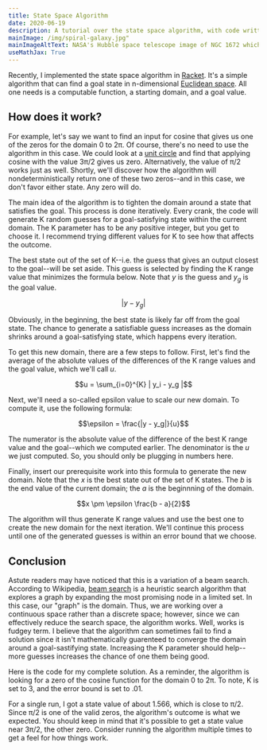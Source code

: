 ```yaml
---
title: State Space Algorithm
date: 2020-06-19
description: A tutorial over the state space algorithm, with code written using Racket.
mainImage: /img/spiral-galaxy.jpg"
mainImageAltText: NASA's Hubble space telescope image of NGC 1672 which is a barred spiral galaxy located in the constellation Dorado
useMathJax: True
---
```

Recently, I implemented the state space algorithm in [Racket](https://racket-lang.org/). It's a simple algorithm that can find a goal state in n-dimensional [Euclidean space](https://en.wikipedia.org/wiki/Euclidean_space). All one needs is a computable function, a starting domain, and a goal value.

## How does it work?

For example, let's say we want to find an input for cosine that gives us one of the zeros for the domain 0 to 2π. Of course, there's no need to use the algorithm in this case. We could look at a [unit circle](https://en.wikipedia.org/wiki/Unit_circle) and find that applying cosine with the value 3π/2 gives us zero. Alternatively, the value of π/2 works just as well. Shortly, we'll discover how the algorithm will nondeterministically return one of these two zeros--and in this case, we don't favor either state. Any zero will do.

The main idea of the algorithm is to tighten the domain around a state that satisfies the goal. This process is done iteratively. Every crank, the code will generate K random guesses for a goal-satisfying state within the current domain. The K parameter has to be any positive integer, but you get to choose it. I recommend trying different values for K to see how that affects the outcome.

The best state out of the set of K--i.e. the guess that gives an output closest to the goal--will be set aside. This guess is selected by finding the K range value that minimizes the formula below. Note that *y* is the guess and *y<sub>g</sub>* is the goal value.

$$|y - y_g|$$

Obviously, in the beginning, the best state is likely far off from the goal state. The chance to generate a satisfiable guess increases as the domain shrinks around a goal-satisfying state, which happens every iteration. 

To get this new domain, there are a few steps to follow. First, let's find the average of the absolute values of the differences of the K range values and the goal value, which we'll call *u*.

$$u = \sum_{i=0}^{K} | y_i - y_g |$$

Next, we'll need a so-called epsilon value to scale our new domain. To compute it, use the following formula:

$$\epsilon = \frac{|y - y_g|}{u}$$

The numerator is the absolute value of the difference of the best K range value and the goal--which we computed earlier. The denominator is the *u* we just computed. So, you should only be plugging in numbers here.

Finally, insert our prerequisite work into this formula to generate the new domain. Note that the *x* is the best state out of the set of K states. The *b* is the end value of the current domain; the *a* is the beginnning of the domain.

$$x \pm \epsilon \frac{b - a}{2}$$

The algorithm will thus generate K range values and use the best one to create the new domain for the next iteration. We'll continue this process until one of the generated guesses is within an error bound that we choose. 

## Conclusion

Astute readers may have noticed that this is a variation of a beam search. According to Wikipedia, [beam search](https://en.wikipedia.org/wiki/Beam_search) is a heuristic search algorithm that explores a graph by expanding the most promising node in a limited set. In this case, our "graph" is the domain. Thus, we are working over a continuous space rather than a discrete space; however, since we can effectively reduce the search space, the algorithm works. Well, works is fudgey term. I believe that the algorithm can sometimes fail to find a solution since it isn't mathematically guarenteed to converge the domain around a goal-sastifying state. Increasing the K parameter should help--more guesses increases the chance of one them being good.

Here is the code for my complete solution. As a reminder, the algorithm is looking for a zero of the cosine function for the domain 0 to 2π. To note, K is set to 3, and the error bound is set to .01.

<script src="https://gist.github.com/froggermtp/694ea127181205157f27261dd4508c57.js"></script>

For a single run, I got a state value of about 1.566, which is close to π/2. Since π/2 is one of the valid zeros, the algorithm's outcome is what we expected. You should keep in mind that it's possible to get a state value near 3π/2, the other zero. Consider running the algorithm multiple times to get a feel for how things work.